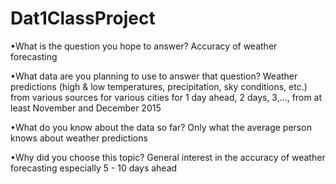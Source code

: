 # Dat1ClassProject

•What is the question you hope to answer?
Accuracy of weather forecasting

•What data are you planning to use to answer that question?
Weather predictions (high & low temperatures, precipitation, sky conditions, etc.) from various sources for various cities for 1 day ahead, 2 days, 3,..., from at least November and December 2015

•What do you know about the data so far?
Only what the average person knows about weather predictions

•Why did you choose this topic?
General interest in the accuracy of weather forecasting especially 5 - 10 days ahead
